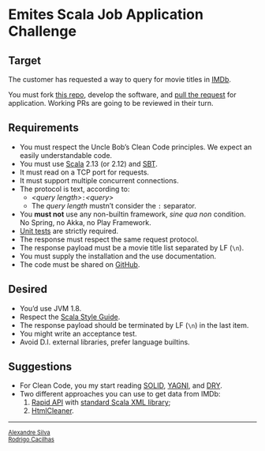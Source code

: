 [dry]: https://www.wikiwand.com/en/Don%27t_repeat_yourself
[github]: https://github.com/
[htmlcleaner]: http://htmlcleaner.sourceforge.net/
[imdb]: https://imdb.com/
[pulls]: https://github.com/Contabilone/scala-job-challenge/pulls
[rapidapi]: https://rapidapi.com/blog/lp/imdb-api/
[sbt]: https://www.scala-sbt.org/
[scala]: https://www.scala-lang.org/
[scalatest]: https://www.scalatest.org/user_guide
[solid]: https://www.wikiwand.com/en/SOLID
[style-guide]: https://docs.scala-lang.org/style/
[this]: https://github.com/Contabilone/scala-job-challenge
[xml]: https://scala.github.io/scala-xml/api/1.2.0/scala/xml/
[yagni]: https://www.wikiwand.com/en/You_aren%27t_gonna_need_it

# Emites Scala Job Application Challenge

## Target


The customer has requested a way to query for movie titles in [IMDb][imdb].

You must fork [this repo][this], develop the software, and
[pull the request][pulls] for application. Working PRs are going to be reviewed
in their turn.

## Requirements

- You must respect the Uncle Bob’s Clean Code principles. We expect an easily
  understandable code.
- You must use [Scala][scala] 2.13 (or 2.12) and [SBT][sbt].
- It must read on a TCP port for requests.
- It must support multiple concurrent connections.
- The protocol is text, according to:
    - <em>&lt;query length&gt;</em>`:`<em>&lt;query&gt;</em>
    - The *query length* mustn’t consider the `:` separator.
- You **must not** use any non-builtin framework, *sine qua non* condition.
  No Spring, no Akka, no Play Framework.
- [Unit tests][scalatest] are strictly required.
- The response must respect the same request protocol.
- The response payload must be a movie title list separated by LF (`\n`).
- You must supply the installation and the use documentation.
- The code must be shared on [GitHub][github].

## Desired

- You’d use JVM 1.8.
- Respect the [Scala Style Guide][style-guide].
- The response payload should be terminated by LF (`\n`) in the last item.
- You might write an acceptance test.
- Avoid D.I. external libraries, prefer language builtins.

## Suggestions

- For Clean Code, you my start reading [SOLID][solid], [YAGNI][yagni], and
  [DRY][dry].
- Two different approaches you can use to get data from IMDb:
    1. [Rapid API][rapidapi] with [standard Scala XML library][xml];
    1. [HtmlCleaner][htmlcleaner].

-----

<a href="mailto:alexandre.silva@contabilone.com"><small>Alexandre Silva</small></a><br/>
<a href="mailto:rodrigo.cacilhas@contabilone.com"><small>Rodrigo Cacilhas</small></a>
